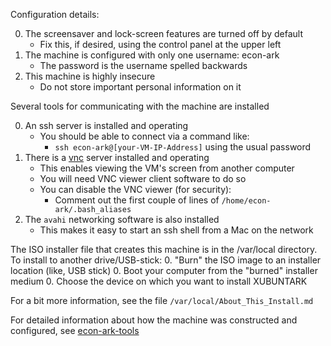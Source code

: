 
Configuration details:

0. The screensaver and lock-screen features are turned off by default
   * Fix this, if desired, using the control panel at the upper left
0. The machine is configured with only one username: econ-ark
   * The password is the username spelled backwards
0. This machine is highly insecure
   * Do not store important personal information on it

Several tools for communicating with the machine are installed

0. An ssh server is installed and operating
   * You should be able to connect via a command like:
      * `ssh econ-ark@[your-VM-IP-Address]` using the usual password
0. There is a [vnc](https://en.wikipedia.org/Virtual\_Network\_Computing) server installed and operating 
   * This enables viewing the VM's screen from another computer 
   * You will need VNC viewer client software to do so 
   * You can disable the VNC viewer (for security):
      * Comment out the first couple of lines of `/home/econ-ark/.bash_aliases`
0. The `avahi` networking software is also installed
   * This makes it easy to start an ssh shell from a Mac on the network

The ISO installer file that creates this machine is in the /var/local directory.
To install to another drive/USB-stick:
   0. "Burn" the ISO image to an installer location (like, USB stick)
   0. Boot your computer from the "burned" installer medium
   0. Choose the device on which you want to install XUBUNTARK

For a bit more information, see the file `/var/local/About_This_Install.md`

For detailed information about how the machine was constructed and configured, see [econ-ark-tools](https://github.com/econ-ark/econ-ark-tools/tree/master/Virtual#most-powerful)

